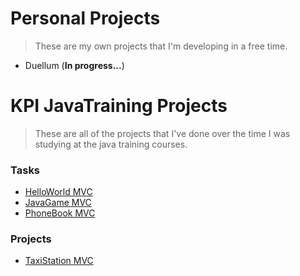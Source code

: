 # Personal Projects
>	These are my own projects that I'm developing in a free time.

* Duellum (**In progress...**)

# KPI JavaTraining Projects
>	These are all of the projects that I've done over the time I was studying at the java training courses. 
### Tasks
* [HelloWorld MVC](https://github.com/ImperaEtConquer/prj_JT_task1)
* [JavaGame MVC](https://github.com/ImperaEtConquer/prj_JT_task2)
* [PhoneBook MVC](https://github.com/ImperaEtConquer/prj_JT_task3)
### Projects
* [TaxiStation MVC](https://github.com/ImperaEtConquer/prj_JT_project1)